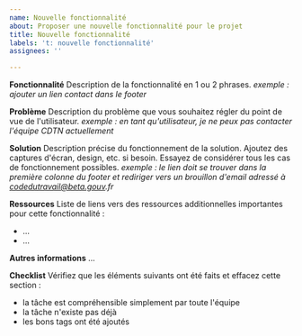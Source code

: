 ```yaml
---
name: Nouvelle fonctionnalité
about: Proposer une nouvelle fonctionnalité pour le projet
title: Nouvelle fonctionnalité
labels: 't: nouvelle fonctionnalité'
assignees: ''

---
```


**Fonctionnalité**
Description de la fonctionnalité en 1 ou 2 phrases.
_exemple : ajouter un lien contact dans le footer_

**Problème**
Description du problème que vous souhaitez régler du point de vue de l'utilisateur.
_exemple : en tant qu'utilisateur, je ne peux pas contacter l'équipe CDTN actuellement_

**Solution**
Description précise du fonctionnement de la solution. Ajoutez des captures d'écran, design, etc. si besoin. Essayez de considérer tous les cas de fonctionnement possibles.
_exemple : le lien doit se trouver dans la première colonne du footer et rediriger vers un brouillon d'email adressé à codedutravail@beta.gouv.fr_

**Ressources**
Liste de liens vers des ressources additionnelles importantes pour cette fonctionnalité :
  - ...
  - ...

**Autres informations**
...

**Checklist**
Vérifiez que les éléments suivants ont été faits et effacez cette section :
  - la tâche est compréhensible simplement par toute l'équipe
  - la tâche n'existe pas déjà
  - les bons tags ont été ajoutés
